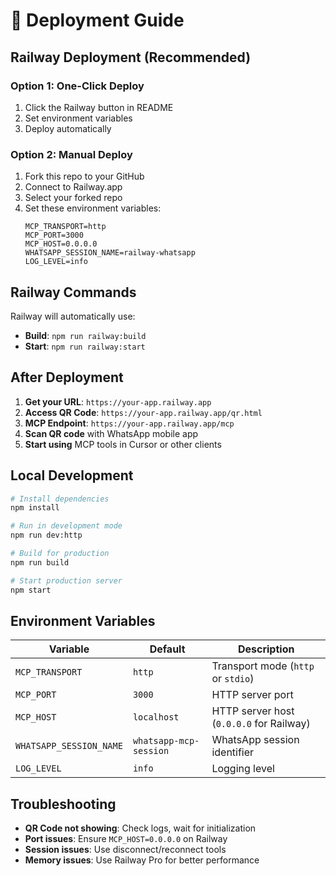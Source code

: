 # 🚀 Deployment Guide

## Railway Deployment (Recommended)

### Option 1: One-Click Deploy
1. Click the Railway button in README
2. Set environment variables
3. Deploy automatically

### Option 2: Manual Deploy
1. Fork this repo to your GitHub
2. Connect to Railway.app
3. Select your forked repo
4. Set these environment variables:
   ```
   MCP_TRANSPORT=http
   MCP_PORT=3000
   MCP_HOST=0.0.0.0
   WHATSAPP_SESSION_NAME=railway-whatsapp
   LOG_LEVEL=info
   ```

## Railway Commands

Railway will automatically use:
- **Build**: `npm run railway:build`
- **Start**: `npm run railway:start`

## After Deployment

1. **Get your URL**: `https://your-app.railway.app`
2. **Access QR Code**: `https://your-app.railway.app/qr.html`
3. **MCP Endpoint**: `https://your-app.railway.app/mcp`
4. **Scan QR code** with WhatsApp mobile app
5. **Start using** MCP tools in Cursor or other clients

## Local Development

```bash
# Install dependencies
npm install

# Run in development mode
npm run dev:http

# Build for production
npm run build

# Start production server
npm start
```

## Environment Variables

| Variable | Default | Description |
|----------|---------|-------------|
| `MCP_TRANSPORT` | `http` | Transport mode (`http` or `stdio`) |
| `MCP_PORT` | `3000` | HTTP server port |
| `MCP_HOST` | `localhost` | HTTP server host (`0.0.0.0` for Railway) |
| `WHATSAPP_SESSION_NAME` | `whatsapp-mcp-session` | WhatsApp session identifier |
| `LOG_LEVEL` | `info` | Logging level |

## Troubleshooting

- **QR Code not showing**: Check logs, wait for initialization
- **Port issues**: Ensure `MCP_HOST=0.0.0.0` on Railway
- **Session issues**: Use disconnect/reconnect tools
- **Memory issues**: Use Railway Pro for better performance